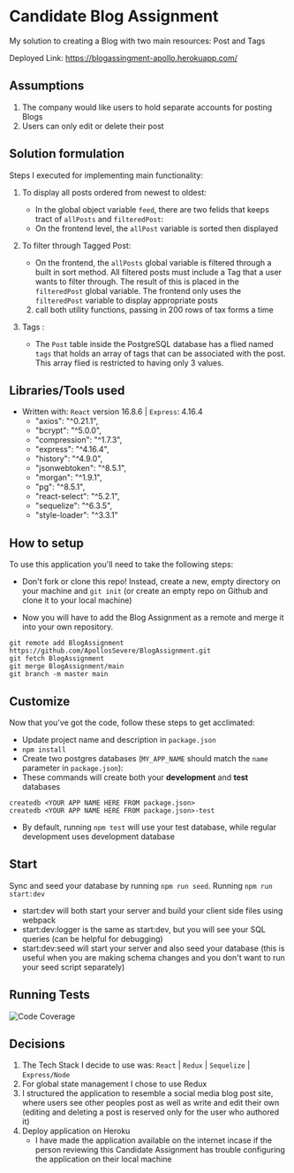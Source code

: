 # Candidate Blog Assignment

My solution to creating a Blog with two main resources: Post and Tags

Deployed Link: https://blogassingment-apollo.herokuapp.com/

## Assumptions

1. The company would like users to hold separate accounts for posting Blogs
2. Users can only edit or delete their post

## Solution formulation

Steps I executed for implementing main functionality:

1. To display all posts ordered from newest to oldest:

   - In the global object variable `feed`, there are two felids that keeps tract of `allPosts` and `filteredPost`:
   - On the frontend level, the `allPost` variable is sorted then displayed

2. To filter through Tagged Post:
   - On the frontend, the `allPosts` global variable is filtered through a built in sort method. All filtered posts must include a Tag that a user wants to filter through. The result of this is placed in the `filteredPost` global variable.
     The frontend only uses the `filteredPost` variable to display appropriate posts
   2. call both utility functions, passing in 200 rows of tax forms a time
3. Tags :
   - The `Post` table inside the PostgreSQL database has a flied named `tags` that holds an array of tags that can be associated with the post. This array flied is restricted to having only 3 values.

## Libraries/Tools used

- Written with: `React` version 16.8.6 | `Express`: 4.16.4
  - "axios": "^0.21.1",
  - "bcrypt": "^5.0.0",
  - "compression": "^1.7.3",
  - "express": "^4.16.4",
  - "history": "^4.9.0",
  - "jsonwebtoken": "^8.5.1",
  - "morgan": "^1.9.1",
  - "pg": "^8.5.1",
  - "react-select": "^5.2.1",
  - "sequelize": "^6.3.5",
  - "style-loader": "^3.3.1"

## How to setup

To use this application you'll need to take the following steps:

- Don't fork or clone this repo! Instead, create a new, empty
  directory on your machine and `git init` (or create an empty repo on
  Github and clone it to your local machine)

- Now you will have to add the Blog Assignment as a remote and merge it into your own repository.

```
git remote add BlogAssignment https://github.com/ApollosSevere/BlogAssignment.git
git fetch BlogAssignment
git merge BlogAssignment/main
git branch -m master main
```

## Customize

Now that you've got the code, follow these steps to get acclimated:

- Update project name and description in `package.json`
- `npm install`
- Create two postgres databases (`MY_APP_NAME` should match the `name`
  parameter in `package.json`):
- These commands will create both your **development** and **test** databases

```
createdb <YOUR APP NAME HERE FROM package.json>
createdb <YOUR APP NAME HERE FROM package.json>-test
```

- By default, running `npm test` will use your test database, while
  regular development uses development database

## Start

Sync and seed your database by running `npm run seed`. Running `npm run start:dev`

- start:dev will both start your server and build your client side files using webpack
- start:dev:logger is the same as start:dev, but you will see your SQL queries (can be helpful for debugging)
- start:dev:seed will start your server and also seed your database (this is useful when you are making schema changes and you don't want to run your seed script separately)

## Running Tests

![Code Coverage](https://user-images.githubusercontent.com/55603364/146621421-feca58fa-6256-4a5d-8cc3-c8f4abe6f875.jpeg)

## Decisions

1. The Tech Stack I decide to use was: `React` | `Redux` | `Sequelize` | `Express/Node`
2. For global state management I chose to use Redux
3. I structured the application to resemble a social media blog post site, where users see other peoples post as well as write and edit their own (editing and deleting a post is reserved only for the user who authored it)
4. Deploy application on Heroku
   - I have made the application available on the internet incase if the person reviewing this Candidate Assignment has trouble configuring the application on their local machine
